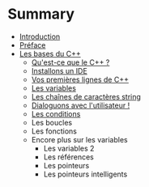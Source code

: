 # Summary

* [Introduction](README.md)
* [Préface](preface.md)
* [Les bases du C++](chapitre-1/les_bases_du_c++.md)
   * [Qu'est-ce que le C++ ?](chapitre-1/quest-ce_que_le_c++.md)
   * [Installons un IDE](chapitre-1/installons_un_ide.md)
   * [Vos premières lignes de C++](chapitre-1/vos_premieres_lignes_de_c++.md)
   * [Les variables](les_variables.md)
   * [Les chaînes de caractères string](chapitre-1/les_chaines_de_caracteres_string.md)
   * [Dialoguons avec l'utilisateur !](chapitre-1/dialoguons_avec_lutilisateur.md)
   * [Les conditions](chapitre-1/les_conditions.md)
   * Les boucles
   * Les fonctions
   * Encore plus sur les variables
       * Les variables 2
       * Les références
       * Les pointeurs
       * Les pointeurs intelligents

